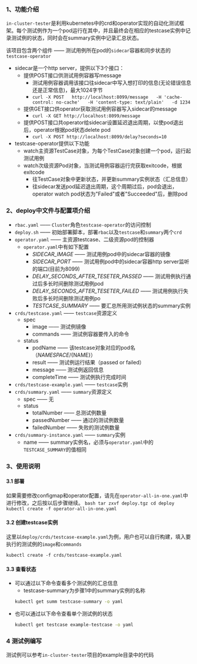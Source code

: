 ### 1、功能介绍
`in-cluster-tester`是利用kubernetes中的crd和operator实现的自动化测试框架。每个测试例作为一个pod运行在其中，并且最终会在相应的testcase实例中记录测试例的状态，同时会在summary实例中记录汇总状态。

该项目包含两个组件 —— 测试用例所在pod的`sidecar`容器和同步状态的`testcase-operator`
- sidecar是一个http server，提供以下3个接口：
   - 提供POST接口供测试用例容器写message
        - 测试用例容器调用该接口往sidecar中写入想打印的信息(无论错误信息还是正常信息)，最大1024字节
        - `curl -X POST   http://localhost:8099/message   -H 'cache-control: no-cache'   -H 'content-type: text/plain'   -d 1234`
   - 提供GET接口供operator获取测试用例容器写入sidecar的message
        - `curl -X GET http://localhost:8099/message`
   - 提供POST接口共operator给sidecar设置延迟退出周期，以使pod退出后，operator根据pod状态delete pod
        - `curl -X POST http://localhost:8099/delay?seconds=10`
- testcase-operator提供以下功能
   - watch主资源TestCase对象，为每个TestCase对象创建一个pod，运行起测试用例
   - watch次级资源Pod对象，当测试用例容器运行完获取exitcode，根据exitcode
        - 往TestCase对象中更新状态，并更新summary实例状态（汇总信息）
        - 往sidecar发送pod延迟退出周期，这个周期过后，pod会退出，operator watch pod状态为"Failed"或者"Succeeded"后，删除pod


### 2、deploy中文件与配置项介绍
- `rbac.yaml` —— `Cluster`角色`testcase-operator`的访问控制
- `deploy.sh` —— 初始部署脚本，部署`rbac`以及`testcase`和`summary`两个`crd`
- `operator.yaml` —— 主资源testcase、二级资源pod的控制器
    - `operator.yaml`中有如下配置
        - *SIDECAR_IMAGE* —— 测试用例pod中的sidecar容器的镜像
        - *SIDECAR_PORT* —— 测试用例pod中的sidecar容器http server监听的端口(目前为8099)
        - *DELAY_SECONDS_AFTER_TESETER_PASSED* —— 测试用例执行通过后多长时间删除测试用例pod
        - *DELAY_SECONDS_AFTER_TESETER_FAILED* —— 测试用例执行失败后多长时间删除测试用例po
        - *TESTCASE_SUMMARY* —— 要汇总所用测试例状态的summary实例
- `crds/testcase.yaml` —— `testcase`资源定义
    - spec
        - image —— 测试例镜像
        - commands —— 测试例容器要传入的命令
    - status
        - podName —— 该testcase对象对应的pod名（${NAMESPACE}/${NAME}）
        - result  —— 测试例运行结果（passed or failed）
        - message —— 测试例返回信息
        - completeTime —— 测试例执行完成时间
- `crds/testcase-example.yaml` —— `testcase`实例
- `crds/summary.yaml` —— `summary`资源定义
    - spec —— 无
    - status
        - totalNumber   ——  总测试例数量
        - passedNumber  ——  通过的测试例数量
        - failedNumber  ——  失败的测试例数量
- `crds/summary-instance.yaml` —— `summary`实例
    - name —— summary实例名，必须与`operator.yaml`中的`TESTCASE_SUMMARY`的值相同


### 3、使用说明
#### 3.1 部署
如果需要修改configmap和operator配置，请先在`operator-all-in-one.yaml`中进行修改，之后按以后步骤继续。
    ```bash
    tar zxvf deploy.tgz
    cd deploy
    kubectl create -f operator-all-in-one.yaml
    ```

#### 3.2 创建testcase实例
这里以`deploy/crds/testcase-example.yaml`为例，用户也可以自行构建，填入要执行的测试例的`image`和`commands`
```shell
kubectl create -f crds/testcase-example.yaml
```

#### 3.3 查看状态
- 可以通过以下命令查看多个测试例的汇总信息
    - testcase-summary为步骤1中的summary实例的名称
    ```bash
    kubectl get summ testcase-summary -o yaml
    ```
- 也可以通过以下命令查看单个测试例的状态
    ```bash
    kubectl get testcase example-testcase -o yaml
    ```
    

### 4 测试例编写
测试例可以参考`in-cluster-tester`项目的example目录中的代码